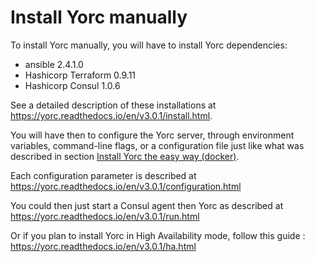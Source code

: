 # Install Yorc manually

To install Yorc manually, you will have to install Yorc dependencies:
  * ansible 2.4.1.0
  * Hashicorp Terraform 0.9.11
  * Hashicorp Consul 1.0.6

See a detailed description of these installations at https://yorc.readthedocs.io/en/v3.0.1/install.html.

You will have then to configure the Yorc server, through environment variables,
command-line flags, or a configuration file just like what was described in 
section [Install Yorc the easy way (docker)](install_yorc_docker.md).

Each configuration parameter is described at https://yorc.readthedocs.io/en/v3.0.1/configuration.html

You could then just start a Consul agent then Yorc as described at https://yorc.readthedocs.io/en/v3.0.1/run.html

Or if you plan to install Yorc in High Availability mode, follow this guide : https://yorc.readthedocs.io/en/v3.0.1/ha.html
